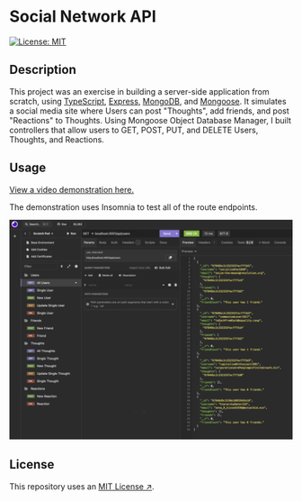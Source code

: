 # Social Network API

[![License: MIT](https://img.shields.io/badge/License-MIT-yellow.svg)](https://opensource.org/licenses/MIT)

## Description

This project was an exercise in building a server-side application from scratch, using [TypeScript](https://www.typescriptlang.org/), [Express](https://expressjs.com/), [MongoDB](https://www.mongodb.com/), and [Mongoose](https://mongoosejs.com/). It simulates a social media site where Users can post "Thoughts", add friends, and post "Reactions" to Thoughts. Using Mongoose Object Database Manager, I built controllers that allow users to GET, POST, PUT, and DELETE Users, Thoughts, and Reactions.

## Usage

[View a video demonstration here.](https://drive.google.com/file/d/1hi8bgMsrbQd8o9Vq5pxs5VxaiS8rCEdK/view?usp=sharing)

The demonstration uses Insomnia to test all of the route endpoints.

![screenshot of demo in Insomnia](./images/social-network-api-insomnia.png)

## License

This repository uses an [MIT License ↗️](./LICENSE.txt).
